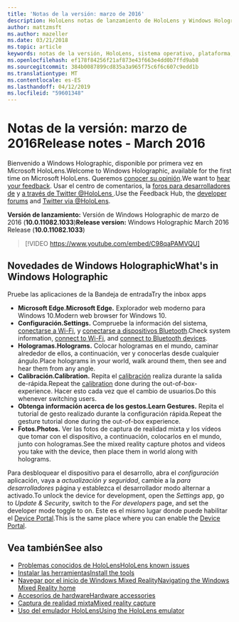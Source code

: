 ```yaml
---
title: 'Notas de la versión: marzo de 2016'
description: HoloLens notas de lanzamiento de HoloLens y Windows Holographic.
author: mattzmsft
ms.author: mazeller
ms.date: 03/21/2018
ms.topic: article
keywords: notas de la versión, HoloLens, sistema operativo, plataforma, características, compilación, inicio
ms.openlocfilehash: ef178f84256f21af873e43f663e4dd0b7ffd9ab8
ms.sourcegitcommit: 384b0087899cd835a3a965f75c6f6c607c9edd1b
ms.translationtype: MT
ms.contentlocale: es-ES
ms.lasthandoff: 04/12/2019
ms.locfileid: "59601348"
---
```

# <a name="release-notes---march-2016"></a><span data-ttu-id="6cf86-104">Notas de la versión: marzo de 2016</span><span class="sxs-lookup"><span data-stu-id="6cf86-104">Release notes - March 2016</span></span>

<span data-ttu-id="6cf86-105">Bienvenido a Windows Holographic, disponible por primera vez en Microsoft HoloLens.</span><span class="sxs-lookup"><span data-stu-id="6cf86-105">Welcome to Windows Holographic, available for the first time on Microsoft HoloLens.</span></span> <span data-ttu-id="6cf86-106">Queremos [conocer su opinión](give-us-feedback.md).</span><span class="sxs-lookup"><span data-stu-id="6cf86-106">We want to [hear your feedback](give-us-feedback.md).</span></span> <span data-ttu-id="6cf86-107">Usar el centro de comentarios, la [foros para desarrolladores de](https://forums.hololens.com) y [a través de Twitter @HoloLens ](https://twitter.com/hololens).</span><span class="sxs-lookup"><span data-stu-id="6cf86-107">Use the Feedback Hub, the [developer forums](https://forums.hololens.com) and [Twitter via @HoloLens](https://twitter.com/hololens).</span></span>

<span data-ttu-id="6cf86-108">**Versión de lanzamiento:** Versión de Windows Holographic de marzo de 2016 (**10.0.11082.1033**)</span><span class="sxs-lookup"><span data-stu-id="6cf86-108">**Release version:** Windows Holographic March 2016 Release (**10.0.11082.1033**)</span></span>

>[!VIDEO https://www.youtube.com/embed/C98qaPAMVQU]

## <a name="whats-in-windows-holographic"></a><span data-ttu-id="6cf86-109">Novedades de Windows Holographic</span><span class="sxs-lookup"><span data-stu-id="6cf86-109">What's in Windows Holographic</span></span>

<span data-ttu-id="6cf86-110">Pruebe las aplicaciones de la Bandeja de entrada</span><span class="sxs-lookup"><span data-stu-id="6cf86-110">Try the inbox apps</span></span>
* <span data-ttu-id="6cf86-111">**Microsoft Edge.**</span><span class="sxs-lookup"><span data-stu-id="6cf86-111">**Microsoft Edge.**</span></span> <span data-ttu-id="6cf86-112">Explorador web moderno para Windows 10.</span><span class="sxs-lookup"><span data-stu-id="6cf86-112">Modern web browser for Windows 10.</span></span>
* <span data-ttu-id="6cf86-113">**Configuración.**</span><span class="sxs-lookup"><span data-stu-id="6cf86-113">**Settings.**</span></span> <span data-ttu-id="6cf86-114">Compruebe la información del sistema, [conectarse a Wi-Fi](connecting-to-wi-fi-on-hololens.md), y [conectarse a dispositivos Bluetooth](hardware-accessories.md).</span><span class="sxs-lookup"><span data-stu-id="6cf86-114">Check system information, [connect to Wi-Fi](connecting-to-wi-fi-on-hololens.md), and [connect to Bluetooth devices](hardware-accessories.md).</span></span>
* <span data-ttu-id="6cf86-115">**Hologramas.**</span><span class="sxs-lookup"><span data-stu-id="6cf86-115">**Holograms.**</span></span> <span data-ttu-id="6cf86-116">Colocar hologramas en el mundo, caminar alrededor de ellos, a continuación, ver y conocerlas desde cualquier ángulo.</span><span class="sxs-lookup"><span data-stu-id="6cf86-116">Place holograms in your world, walk around them, then see and hear them from any angle.</span></span>
* <span data-ttu-id="6cf86-117">**Calibración.**</span><span class="sxs-lookup"><span data-stu-id="6cf86-117">**Calibration.**</span></span> <span data-ttu-id="6cf86-118">Repita el [calibración](calibration.md) realiza durante la salida de-rápida.</span><span class="sxs-lookup"><span data-stu-id="6cf86-118">Repeat the [calibration](calibration.md) done during the out-of-box-experience.</span></span> <span data-ttu-id="6cf86-119">Hacer esto cada vez que el cambio de usuarios.</span><span class="sxs-lookup"><span data-stu-id="6cf86-119">Do this whenever switching users.</span></span>
* <span data-ttu-id="6cf86-120">**Obtenga información acerca de los gestos.**</span><span class="sxs-lookup"><span data-stu-id="6cf86-120">**Learn Gestures.**</span></span> <span data-ttu-id="6cf86-121">Repita el tutorial de gesto realizado durante la configuración rápida.</span><span class="sxs-lookup"><span data-stu-id="6cf86-121">Repeat the gesture tutorial done during the out-of-box experience.</span></span>
* <span data-ttu-id="6cf86-122">**Fotos.**</span><span class="sxs-lookup"><span data-stu-id="6cf86-122">**Photos.**</span></span> <span data-ttu-id="6cf86-123">Ver las fotos de captura de realidad mixta y los vídeos que tomar con el dispositivo, a continuación, colocarlos en el mundo, junto con hologramas.</span><span class="sxs-lookup"><span data-stu-id="6cf86-123">See the mixed reality capture photos and videos you take with the device, then place them in world along with holograms.</span></span>

<span data-ttu-id="6cf86-124">Para desbloquear el dispositivo para el desarrollo, abra el *configuración* aplicación, vaya a *actualización y seguridad*, cambie a la *para desarrolladores* página y establezca el desarrollador modo alternar a activado.</span><span class="sxs-lookup"><span data-stu-id="6cf86-124">To unlock the device for development, open the *Settings* app, go to *Update & Security*, switch to the *For developers* page, and set the developer mode toggle to on.</span></span> <span data-ttu-id="6cf86-125">Este es el mismo lugar donde puede habilitar el [Device Portal](using-the-windows-device-portal.md).</span><span class="sxs-lookup"><span data-stu-id="6cf86-125">This is the same place where you can enable the [Device Portal](using-the-windows-device-portal.md).</span></span>

## <a name="see-also"></a><span data-ttu-id="6cf86-126">Vea también</span><span class="sxs-lookup"><span data-stu-id="6cf86-126">See also</span></span>
* [<span data-ttu-id="6cf86-127">Problemas conocidos de HoloLens</span><span class="sxs-lookup"><span data-stu-id="6cf86-127">HoloLens known issues</span></span>](hololens-known-issues.md)
* [<span data-ttu-id="6cf86-128">Instalar las herramientas</span><span class="sxs-lookup"><span data-stu-id="6cf86-128">Install the tools</span></span>](install-the-tools.md)
* [<span data-ttu-id="6cf86-129">Navegar por el inicio de Windows Mixed Reality</span><span class="sxs-lookup"><span data-stu-id="6cf86-129">Navigating the Windows Mixed Reality home</span></span>](navigating-the-windows-mixed-reality-home.md)
* [<span data-ttu-id="6cf86-130">Accesorios de hardware</span><span class="sxs-lookup"><span data-stu-id="6cf86-130">Hardware accessories</span></span>](hardware-accessories.md)
* [<span data-ttu-id="6cf86-131">Captura de realidad mixta</span><span class="sxs-lookup"><span data-stu-id="6cf86-131">Mixed reality capture</span></span>](mixed-reality-capture.md)
* [<span data-ttu-id="6cf86-132">Uso del emulador HoloLens</span><span class="sxs-lookup"><span data-stu-id="6cf86-132">Using the HoloLens emulator</span></span>](using-the-hololens-emulator.md)
